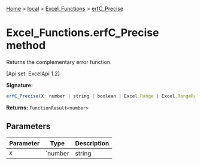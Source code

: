 [Home](./index) &gt; [local](local.md) &gt; [Excel\_Functions](local.excel_functions.md) &gt; [erfC\_Precise](local.excel_functions.erfc_precise.md)

# Excel\_Functions.erfC\_Precise method

Returns the complementary error function. 

 \[Api set: ExcelApi 1.2\]

**Signature:**
```javascript
erfC_Precise(X: number | string | boolean | Excel.Range | Excel.RangeReference | Excel.FunctionResult<any>): FunctionResult<number>;
```
**Returns:** `FunctionResult<number>`

## Parameters

|  Parameter | Type | Description |
|  --- | --- | --- |
|  `X` | `number | string | boolean | Excel.Range | Excel.RangeReference | Excel.FunctionResult<any>` |  |

